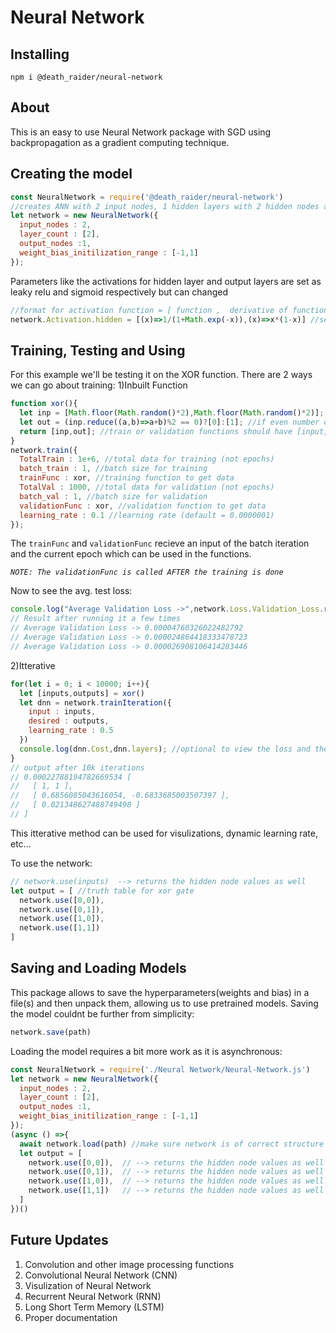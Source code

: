 # Neural Network
Installing
-----------
```
npm i @death_raider/neural-network
```
About
-----
This is an easy to use Neural Network package with SGD using backpropagation as a gradient computing technique.

Creating the model
------------------
```js
const NeuralNetwork = require('@death_raider/neural-network')
//creates ANN with 2 input nodes, 1 hidden layers with 2 hidden nodes and 1 output node
let network = new NeuralNetwork({
  input_nodes : 2,
  layer_count : [2],
  output_nodes :1,
  weight_bias_initilization_range : [-1,1] 
});
```
Parameters like the activations for hidden layer and output layers are set as leaky relu and sigmoid respectively but can changed 
```js
//format for activation function = [ function ,  derivative of function ]
network.Activation.hidden = [(x)=>1/(1+Math.exp(-x)),(x)=>x*(1-x)] //sets activation for hidden layers as sigmoid function
```
Training, Testing and Using
---------------------------
For this example we'll be testing it on the XOR function.
There are 2 ways we can go about training:
1)Inbuilt Function
```js
function xor(){
  let inp = [Math.floor(Math.random()*2),Math.floor(Math.random()*2)]; //random inputs 0 or 1 per cell
  let out = (inp.reduce((a,b)=>a+b)%2 == 0)?[0]:[1]; //if even number of 1's in input then 0 else 1 as output
  return [inp,out]; //train or validation functions should have [input,output] format
}
network.train({
  TotalTrain : 1e+6, //total data for training (not epochs)
  batch_train : 1, //batch size for training
  trainFunc : xor, //training function to get data
  TotalVal : 1000, //total data for validation (not epochs) 
  batch_val : 1, //batch size for validation
  validationFunc : xor, //validation function to get data
  learning_rate : 0.1 //learning rate (default = 0.0000001)
});
```
The `trainFunc` and `validationFunc` recieve an input of the batch iteration and the current epoch which can be used in the functions.

_`NOTE: The validationFunc is called AFTER the training is done`_

Now to see the avg. test loss:
```js
console.log("Average Validation Loss ->",network.Loss.Validation_Loss.reduce((a,b)=>a+b)/network.Loss.Validation_Loss.length);
// Result after running it a few times
// Average Validation Loss -> 0.00004760326022482792
// Average Validation Loss -> 0.000024864418333478723
// Average Validation Loss -> 0.000026908106414283446
```
2)Itterative
```js
for(let i = 0; i < 10000; i++){
  let [inputs,outputs] = xor()
  let dnn = network.trainIteration({
    input : inputs,
    desired : outputs,
    learning_rate : 0.5
  })
  console.log(dnn.Cost,dnn.layers); //optional to view the loss and the hidden layers
}
// output after 10k iterations
// 0.00022788194782669534 [
//   [ 1, 1 ],
//   [ 0.6856085043616054, -0.6833685003507397 ],
//   [ 0.021348627488749498 ]
// ]
```
This itterative method can be used for visulizations, dynamic learning rate, etc...

To use the network:
```js
// network.use(inputs)  --> returns the hidden node values as well
let output = [ //truth table for xor gate
  network.use([0,0]),
  network.use([0,1]),
  network.use([1,0]),
  network.use([1,1])
]
```
Saving and Loading Models
-------------------------
This package allows to save the hyperparameters(weights and bias) in a file(s) and then unpack them, allowing us to use pretrained models.
Saving the model couldnt be further from simplicity:
```js
network.save(path)
```
Loading the model requires a bit more work as it is asynchronous: 
```js
const NeuralNetwork = require('./Neural Network/Neural-Network.js')
let network = new NeuralNetwork({
  input_nodes : 2,
  layer_count : [2],
  output_nodes :1,
  weight_bias_initilization_range : [-1,1]
});
(async () =>{
  await network.load(path) //make sure network is of correct structure
  let output = [  
    network.use([0,0]),  // --> returns the hidden node values as well
    network.use([0,1]),  // --> returns the hidden node values as well
    network.use([1,0]),  // --> returns the hidden node values as well
    network.use([1,1])   // --> returns the hidden node values as well
  ]
})()
```
Future Updates
--------------
1) Convolution and other image processing functions
2) Convolutional Neural Network (CNN)
3) Visulization of Neural Network
4) Recurrent Neural Network (RNN)
5) Long Short Term Memory (LSTM)
6) Proper documentation
